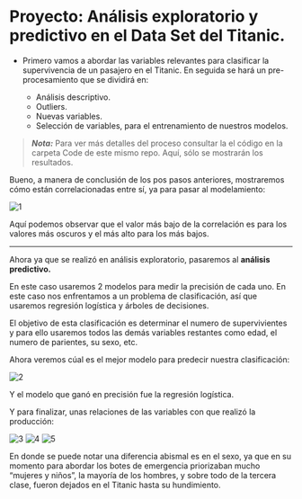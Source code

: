 # Proyecto: Análisis exploratorio y predictivo en el Data Set del Titanic. 
 
* Primero vamos a abordar las variables relevantes para clasificar la supervivencia de un pasajero en el Titanic. En seguida se hará un pre-procesamiento que se dividirá en:  
 
    * Análisis descriptivo. 
    * Outliers. 
    * Nuevas variables. 
    * Selección de variables, para el entrenamiento de nuestros modelos. 
 
 >_**Nota:**_ Para ver más detalles del proceso consultar la el código en la carpeta Code de este mismo repo. Aquí, sólo se mostrarán los resultados. 
 
Bueno, a manera de conclusión de los pos pasos anteriores, mostraremos cómo están correlacionadas entre sí, ya para pasar al modelamiento: 
 
![1](https://user-images.githubusercontent.com/63415652/103332391-5bdc1380-4a2f-11eb-8dce-d5a2c0df0fcf.PNG)
 
Aquí podemos observar que el valor más bajo de la correlación es para los valores más oscuros y el más alto para los más bajos. 
 
---
 
Ahora ya que se realizó en análisis exploratorio, pasaremos al **análisis predictivo.** 
 
En este caso usaremos 2 modelos para medir la precisión de cada uno. En este caso nos enfrentamos a un problema de clasificación, así que usaremos regresión logística y árboles de decisiones. 
 
El objetivo de esta clasificación es determinar el numero de supervivientes y para ello usaremos todos las demás variables restantes como edad, el numero de parientes, su sexo, etc. 
 
Ahora veremos cúal es el mejor modelo para predecir nuestra clasificación: 
 
![2](https://user-images.githubusercontent.com/63415652/103333099-46b4b400-4a32-11eb-9ee3-a2385ef86ffd.PNG)
 
Y el modelo que ganó en precisión fue la regresión logística. 
 
Y para finalizar, unas relaciones de las variables con que realizó la producción: 
 
![3](https://user-images.githubusercontent.com/63415652/103333392-76b08700-4a33-11eb-8bb6-da4a7c239bbd.PNG)
![4](https://user-images.githubusercontent.com/63415652/103333394-77491d80-4a33-11eb-9b39-d6214c2be378.PNG)
![5](https://user-images.githubusercontent.com/63415652/103333395-77e1b400-4a33-11eb-8794-c44b7ea06e7d.PNG)
 
En donde se puede notar una diferencia abismal es en el sexo, ya que en su momento para abordar los botes de emergencia priorizaban mucho “mujeres y niños”, la mayoría de los hombres, y sobre todo de la tercera clase, fueron dejados en el Titanic hasta su hundimiento.  









